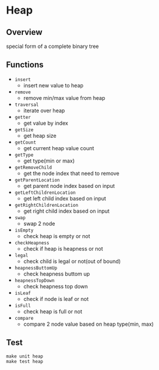 # Heap

## Overview
special form of a complete binary tree

## Functions
+ `insert`
    + insert new value to heap
+ `remove`
    + remove min/max value from heap
+ `traversal`
    + iterate over heap
+ `getter`
    + get value by index
+ `getSize`
    + get heap size
+ `getCount`
    + get current heap value count
+ `getType`
    +  get type(min or max)
+ `getRemoveChild`
    + get the node index that need to remove
+ `getParentLocation`
    + get parent node index based on input
+ `getLeftChildrenLocation`
    + get left child index based on input
+ `getRightChildrenLocation`
    + get right child index based on input
+ `swap`
    + swap 2 node
+ `isEmpty`
    + check heap is empty or not
+ `checkHeapness`
    + check if heap is heapness or not
+ `legal`
    + check child is legal or not(out of bound)
+ `heapnessButtomUp`
    + check heapness buttom up
+ `heapnessTopDown`
    + check heapness top down
+ `isLeaf`
    + check if node is leaf or not
+ `isFull`
    + check heap is full or not
+ `compare`
    + compare 2 node value based on heap type(min, max)

## Test
```=1
make unit heap
make test heap
```
